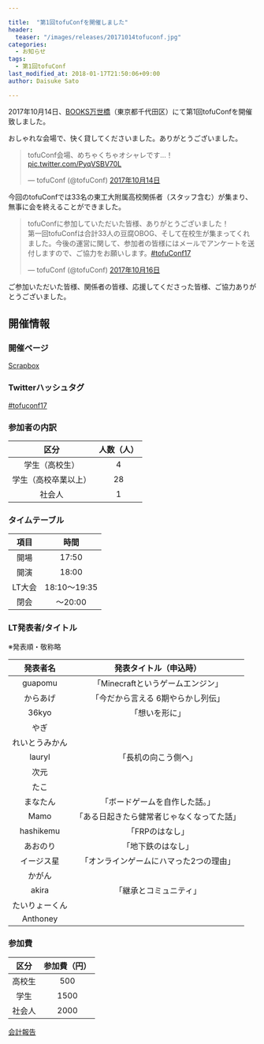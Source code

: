 ```yaml
---

title:  "第1回tofuConfを開催しました"
header:
  teaser: "/images/releases/20171014tofuconf.jpg"
categories: 
  - お知らせ
tags:
  - 第1回tofuConf
last_modified_at: 2018-01-17T21:50:06+09:00
author: Daisuke Sato

---
```


2017年10月14日、[BOOKS万世橋](http://www.books-manseibashi.com/)（東京都千代田区）にて第1回tofuConfを開催致しました。

おしゃれな会場で、快く貸してくださいました。ありがとうございました。
<blockquote class="twitter-tweet" data-lang="ja"><p lang="ja" dir="ltr">tofuConf会場、めちゃくちゃオシャレです…！ <a href="https://t.co/PyqVSBV70L">pic.twitter.com/PyqVSBV70L</a></p>&mdash; tofuConf (@tofuConf) <a href="https://twitter.com/tofuConf/status/919118026661797888?ref_src=twsrc%5Etfw">2017年10月14日</a></blockquote>
<script async src="https://platform.twitter.com/widgets.js" charset="utf-8"></script>


今回のtofuConfでは33名の東工大附属高校関係者（スタッフ含む）が集まり、無事に会を終えることができました。
<blockquote class="twitter-tweet" data-lang="ja"><p lang="ja" dir="ltr">tofuConfに参加していただいた皆様、ありがとうございました！<br>第一回tofuConfは合計33人の豆腐OBOG、そして在校生が集まってくれました。今後の運営に関して、参加者の皆様にはメールでアンケートを送付しますので、ご協力をお願いします。<a href="https://twitter.com/hashtag/tofuConf17?src=hash&amp;ref_src=twsrc%5Etfw">#tofuConf17</a></p>&mdash; tofuConf (@tofuConf) <a href="https://twitter.com/tofuConf/status/919826069628129280?ref_src=twsrc%5Etfw">2017年10月16日</a></blockquote>
<script async src="https://platform.twitter.com/widgets.js" charset="utf-8"></script>
ご参加いただいた皆様、関係者の皆様、応援してくださった皆様、ご協力ありがとうございました。

## 開催情報

### 開催ページ

[Scrapbox](https://scrapbox.io/tofuConf/)

### Twitterハッシュタグ

[#tofuconf17](https://twitter.com/hashtag/tofuconf17)

### 参加者の内訳

| 区分 | 人数（人） |
|:----:|:----------:|
| 学生（高校生） | 4 |
| 学生（高校卒業以上） | 28 |
| 社会人 | 1 |

### タイムテーブル

| 項目 | 時間 |
|:----:|:----:|
| 開場 | 17:50 |
| 開演 |18:00 | 
| LT大会 | 18:10～19:35 |
| 閉会 | ～20:00 |

### LT発表者/タイトル

※発表順・敬称略

| 発表者名 | 発表タイトル（申込時） |
|:--------:|:----------------------:|
| guapomu	| 「Minecraftというゲームエンジン」 |
| からあげ | 「今だから言える 6期やらかし列伝」 |
| 36kyo | 「想いを形に」 |
| やぎ | |
| れいとうみかん | |
| lauryl | 「長机の向こう側へ」 |
| 次元 | |
| たこ | |
| まなたん | 「ボードゲームを自作した話。」 |
|	Mamo | 「ある日起きたら健常者じゃなくなってた話」 |
|	hashikemu | 「FRPのはなし」 |
|	あおのり | 「地下鉄のはなし」 |
|	イージス星 | 「オンラインゲームにハマった2つの理由」 |
|	かがん | |
|	akira |	「継承とコミュニティ」 |
|	たいりょーくん | |
|	Anthoney | |

### 参加費

| 区分 | 参加費（円） |
|:----:|:------------:|
| 高校生 | 500 |
| 学生 | 1500 |
| 社会人 | 2000 |

[会計報告](/2018-01-17/financial-report.html)
